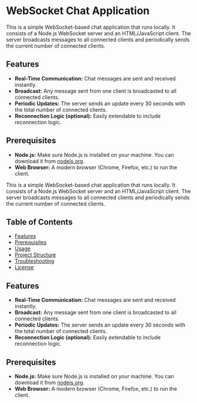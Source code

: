 # WebSocket Chat Application

This is a simple WebSocket-based chat application that runs locally. It consists of a Node.js WebSocket server and an HTML/JavaScript client. The server broadcasts messages to all connected clients and periodically sends the current number of connected clients.

## Features

- **Real-Time Communication:** Chat messages are sent and received instantly.
- **Broadcast:** Any message sent from one client is broadcasted to all connected clients.
- **Periodic Updates:** The server sends an update every 30 seconds with the total number of connected clients.
- **Reconnection Logic (optional):** Easily extendable to include reconnection logic.

## Prerequisites

- **Node.js:** Make sure Node.js is installed on your machine. You can download it from [nodejs.org](https://nodejs.org/).
- **Web Browser:** A modern browser (Chrome, Firefox, etc.) to run the client.


This is a simple WebSocket-based chat application that runs locally. It consists of a Node.js WebSocket server and an HTML/JavaScript client. The server broadcasts messages to all connected clients and periodically sends the current number of connected clients.

## Table of Contents

- [Features](#features)
- [Prerequisites](#prerequisites)
- [Usage](#usage)
- [Project Structure](#project-structure)
- [Troubleshooting](#troubleshooting)
- [License](#license)

## Features

- **Real-Time Communication:** Chat messages are sent and received instantly.
- **Broadcast:** Any message sent from one client is broadcasted to all connected clients.
- **Periodic Updates:** The server sends an update every 30 seconds with the total number of connected clients.
- **Reconnection Logic (optional):** Easily extendable to include reconnection logic.

## Prerequisites

- **Node.js:** Make sure Node.js is installed on your machine. You can download it from [nodejs.org](https://nodejs.org/).
- **Web Browser:** A modern browser (Chrome, Firefox, etc.) to run the client.

